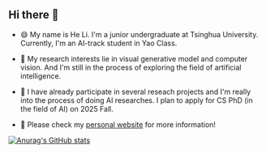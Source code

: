 ## Hi there 👋

- 😄 My name is He Li. I'm a junior undergraduate at Tsinghua University. Currently, I'm an AI-track student in Yao Class.

- 🌱 My research interests lie in visual generative model and computer vision. And I'm still in the process of exploring the field of artificial intelligence.

- 🔭 I have already participate in several reseach projects and I'm really into the process of doing AI researches. I plan to apply for CS PhD (in the field of AI) on 2025 Fall.

- 💬 Please check my [personal website](https://lihe50hz.github.io/) for more information!

[![Anurag's GitHub stats](https://github-readme-stats.vercel.app/api?username=lihe50hz)](https://github.com/anuraghazra/github-readme-stats)


<!--
**lihe50hz/lihe50hz** is a ✨ _special_ ✨ repository because its `README.md` (this file) appears on your GitHub profile.

Here are some ideas to get you started:

- 🔭 I’m currently working on ...
- 🌱 I’m currently learning ...
- 👯 I’m looking to collaborate on ...
- 🤔 I’m looking for help with ...
- 💬 Ask me about ...
- 📫 How to reach me: ...
- 😄 Pronouns: ...
- ⚡ Fun fact: ...
-->
